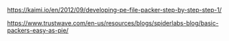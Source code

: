 https://kaimi.io/en/2012/09/developing-pe-file-packer-step-by-step-step-1/

https://www.trustwave.com/en-us/resources/blogs/spiderlabs-blog/basic-packers-easy-as-pie/
